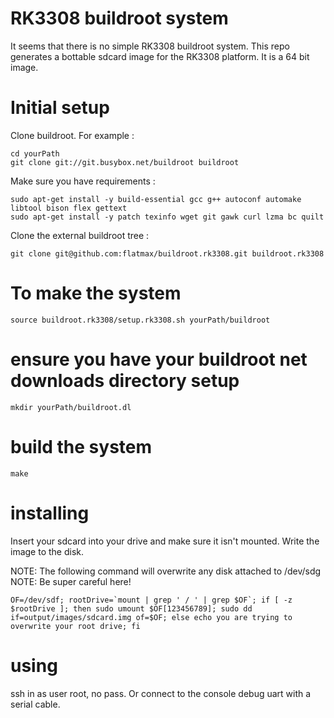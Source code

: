 # RK3308 buildroot system

It seems that there is no simple RK3308 buildroot system.
This repo generates a bottable sdcard image for the RK3308 platform.
It is a 64 bit image.

# Initial setup

Clone buildroot. For example :

```
cd yourPath
git clone git://git.busybox.net/buildroot buildroot
```

Make sure you have requirements :
```
sudo apt-get install -y build-essential gcc g++ autoconf automake libtool bison flex gettext
sudo apt-get install -y patch texinfo wget git gawk curl lzma bc quilt
```

Clone the external buildroot tree :
```
git clone git@github.com:flatmax/buildroot.rk3308.git buildroot.rk3308
```

# To make the system

```
source buildroot.rk3308/setup.rk3308.sh yourPath/buildroot
```

# ensure you have your buildroot net downloads directory setup

```
mkdir yourPath/buildroot.dl
```

# build the system

```
make
```

# installing

Insert your sdcard into your drive and make sure it isn't mounted. Write the image to the disk.

NOTE: The following command will overwrite any disk attached to /dev/sdg
NOTE: Be super careful here!

```
OF=/dev/sdf; rootDrive=`mount | grep ' / ' | grep $OF`; if [ -z $rootDrive ]; then sudo umount $OF[123456789]; sudo dd if=output/images/sdcard.img of=$OF; else echo you are trying to overwrite your root drive; fi
```

# using

ssh in as user root, no pass. Or connect to the console debug uart with a serial cable.
